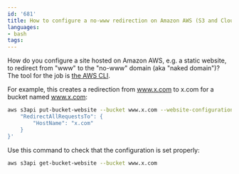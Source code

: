 ```yaml
---
id: '681'
title: How to configure a no-www redirection on Amazon AWS (S3 and Cloudfront)
languages:
- bash
tags:
---
```

How do you configure a site hosted on Amazon AWS, e.g. a static website, to redirect from "www" to the "no-www" domain (aka "naked domain")? The tool for the job is [the AWS CLI](http://docs.aws.amazon.com/cli/latest/reference/s3api/).

For example, this creates a redirection from www.x.com to x.com for a bucket named www.x.com:


```bash
aws s3api put-bucket-website --bucket www.x.com --website-configuration '{
    "RedirectAllRequestsTo": {
        "HostName": "x.com"
    }
}'
```
    

Use this command to check that the configuration is set properly:


```bash
aws s3api get-bucket-website --bucket www.x.com
```
    

